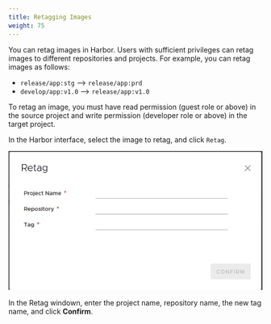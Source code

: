 ```yaml
---
title: Retagging Images
weight: 75
---
```


You can retag images in Harbor. Users with sufficient privileges can retag images to different repositories and projects. For example, you can retag images as follows:

- `release/app:stg`  -->  `release/app:prd`
- `develop/app:v1.0` --> `release/app:v1.0`

To retag an image, you must have read permission (guest role or above) in the source project and write permission (developer role or above) in the target project.

In the Harbor interface, select the image to retag, and click `Retag`.

![retag image](../../img/retag-image.png)

In the Retag windown, enter the project name, repository name, the new tag name, and click **Confirm**. 

